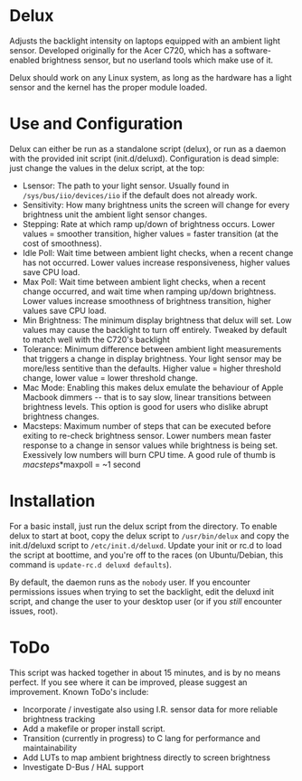 # Delux
Adjusts the backlight intensity on laptops equipped with an ambient light sensor. Developed
originally for the Acer C720, which has a software-enabled brightness sensor, but no 
userland tools which make use of it.

Delux should work on any Linux system, as long as the hardware has a light sensor and 
the kernel has the proper module loaded.


# Use and Configuration
Delux can either be run as a standalone script (delux), or run as a daemon with 
the provided init script (init.d/deluxd). Configuration is dead simple: just change the 
values in the delux script, at the top:
- Lsensor: The path to your light sensor. Usually found in `/sys/bus/iio/devices/iio` if
    the default does not already work.
- Sensitivity: How many brightness units the screen will change for every brightness
    unit the ambient light sensor changes.
- Stepping: Rate at which ramp up/down of brightness occurs. Lower values = smoother
    transition, higher values = faster transition (at the cost of smoothness).
- Idle Poll: Wait time between ambient light checks, when a recent change has not occurred.
    Lower values increase responsiveness, higher values save CPU load.
- Max Poll: Wait time between ambient light checks, when a recent change occurred,
    and wait time when ramping up/down brightness. Lower values increase smoothness of
    brightness transition, higher values save CPU load.
- Min Brightness: The minimum display brightness that delux will set. Low values may
    cause the backlight to turn off entirely. Tweaked by default to match well with the 
    C720's backlight
- Tolerance: Minimum difference between ambient light measurements that triggers a change
    in display brightness. Your light sensor may be more/less sentitive than the defaults.
    Higher value = higher threshold change, lower value = lower threshold change.
- Mac Mode: Enabling this makes delux emulate the behaviour of Apple Macbook dimmers -- 
    that is to say slow, linear transitions between brightness levels. This option is good 
    for users who dislike abrupt brightness changes. 
- Macsteps: Maximum number of steps that can be executed before exiting to re-check
    brightness sensor. Lower numbers mean faster response to a change in sensor values
    while brightness is being set. Exessively low numbers will burn CPU time. A good rule
    of thumb is $macsteps*$maxpoll = ~1 second

    
# Installation
For a basic install, just run the delux script from the directory. To enable delux
to start at boot, copy the delux script to `/usr/bin/delux` and copy the 
init.d/deluxd script to `/etc/init.d/deluxd`. Update your init or rc.d to load the
script at boottime, and you're off to the races (on Ubuntu/Debian, this command is 
`update-rc.d deluxd defaults`).

By default, the daemon runs as the `nobody` user. If you encounter permissions issues when
trying to set the backlight, edit the deluxd init script, and change the user to your
desktop user (or if you *still* encounter issues, root).
   
    
# ToDo
This script was hacked together in about 15 minutes, and is by no means perfect. If you 
see where it can be improved, please suggest an improvement. Known ToDo's include:
- Incorporate / investigate also using I.R. sensor data for more reliable brightness
    tracking
- Add a makefile or proper install script.
- Transition (currently in progress) to C lang for performance and maintainability
- Add LUTs to map ambient brightness directly to screen brightness
- Investigate D-Bus / HAL support


